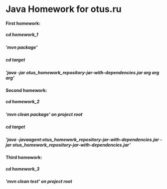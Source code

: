 # Java Homework for otus.ru

#### **First homework:**
##### _cd homework_1_
##### '**mvn package**' 
##### _cd target_
##### '**java -jar otus_homework_repository-jar-with-dependencies.jar arg arg arg**'


#### **Second homework:**
##### _cd homework_2_
##### '**mvn clean package**' _on project root_
##### _cd target_
##### '**java -javaagent:otus_homework_repository-jar-with-dependencies.jar -jar otus_homework_repository-jar-with-dependencies.jar**'


#### **Third homework:**
##### _cd homework_3_
##### '**mvn clean test**' _on project root_